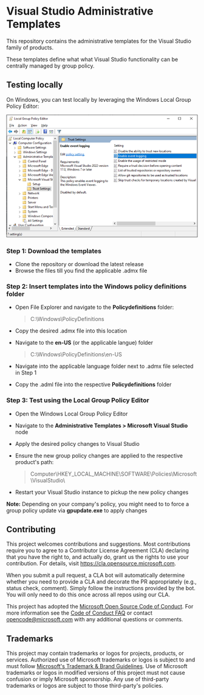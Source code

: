 # Visual Studio Administrative Templates

This repository contains the administrative templates for the Visual Studio family of products.

These templates define what what Visual Studio functionality can be centrally managed by group policy.

## Testing locally

On Windows, you can test locally by leveraging the Windows Local Group Policy Editor:

![Local Group Policy Editor](images/gpeditor.png)

### Step 1: Download the templates

- Clone the repository or download the latest release
- Browse the files till you find the applicable .admx file

### Step 2: Insert templates into the Windows policy definitions folder

- Open File Explorer and navigate to the **Policydefinitions** folder:
   > C:\Windows\PolicyDefinitions
- Copy the desired .admx file into this location
- Navigate to the **en-US** (or the applicable langue) folder
   
   > C:\Windows\PolicyDefinitions\en-US
- Navigate into the applicable language folder next to .admx file selected in Step 1
- Copy the .adml file into the respective **Policydefinitions** folder

### Step 3: Test using the Local Group Policy Editor
- Open the Windows Local Group Policy Editor
- Navigate to the **Administrative Templates > Microsoft Visual Studio** node
- Apply the desired policy changes to Visual Studio
- Ensure the new group policy changes are applied to the respective product's path:
   
   > Computer\HKEY_LOCAL_MACHINE\SOFTWARE\Policies\Microsoft\VisualStudio\
- Restart your Visual Studio instance to pickup the new policy changes

**Note:** Depending on your company's policy, you might need to to force a group policy update via **gpupdate.exe** to apply changes

## Contributing

This project welcomes contributions and suggestions.  Most contributions require you to agree to a
Contributor License Agreement (CLA) declaring that you have the right to, and actually do, grant us
the rights to use your contribution. For details, visit https://cla.opensource.microsoft.com.

When you submit a pull request, a CLA bot will automatically determine whether you need to provide
a CLA and decorate the PR appropriately (e.g., status check, comment). Simply follow the instructions
provided by the bot. You will only need to do this once across all repos using our CLA.

This project has adopted the [Microsoft Open Source Code of Conduct](https://opensource.microsoft.com/codeofconduct/).
For more information see the [Code of Conduct FAQ](https://opensource.microsoft.com/codeofconduct/faq/) or
contact [opencode@microsoft.com](mailto:opencode@microsoft.com) with any additional questions or comments.

## Trademarks

This project may contain trademarks or logos for projects, products, or services. Authorized use of Microsoft 
trademarks or logos is subject to and must follow 
[Microsoft's Trademark & Brand Guidelines](https://www.microsoft.com/en-us/legal/intellectualproperty/trademarks/usage/general).
Use of Microsoft trademarks or logos in modified versions of this project must not cause confusion or imply Microsoft sponsorship.
Any use of third-party trademarks or logos are subject to those third-party's policies.

